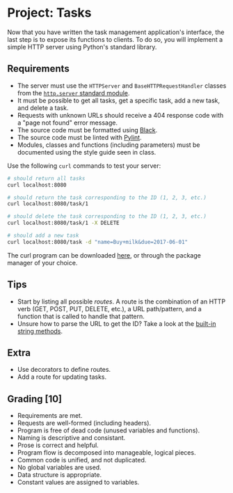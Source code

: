 # Project: Tasks

Now that you have written the task management application's interface,
the last step is to expose its functions to clients. To do so, you will implement a simple HTTP server using Python's standard library.

## Requirements

-   The server must use the `HTTPServer` and `BaseHTTPRequestHandler`
    classes from the [`http.server` standard module][doc].
-   It must be possible to get all tasks, get a specific task, add
    a new task, and delete a task.
-   Requests with unknown URLs should receive a 404 response code with a
    "page not found" error message.
-   The source code must be formatted using [Black][].
-   The source code must be linted with [Pylint][].
-   Modules, classes and functions (including parameters) must be
    documented using the style guide seen in class.

[doc]: https://docs.python.org/3/library/http.server.html
[Black]: https://pypi.org/project/black/
[Pylint]: https://pypi.org/project/pylint/

Use the following `curl` commands to test your server:

```sh
# should return all tasks
curl localhost:8080

# should return the task corresponding to the ID (1, 2, 3, etc.)
curl localhost:8080/task/1

# should delete the task corresponding to the ID (1, 2, 3, etc.)
curl localhost:8080/task/1 -X DELETE

# should add a new task
curl localhost:8080/task -d "name=Buy+milk&due=2017-06-01"
```

The curl program can be downloaded [here][curl download], or through the
package manager of your choice.

[curl download]: https://curl.se/download.html

## Tips

-   Start by listing all possible *routes*. A route is the combination
    of an HTTP verb (GET, POST, PUT, DELETE, etc.), a URL path/pattern,
    and a function that is called to handle that pattern.
-   Unsure how to parse the URL to get the ID? Take a look at the [built-in
    string methods][].

[built-in string methods]: https://docs.python.org/3/library/stdtypes.html#string-methods

## Extra

-   Use decorators to define routes.
-   Add a route for updating tasks.

## Grading [10]

-   Requirements are met.
-   Requests are well-formed (including headers).
-   Program is free of dead code (unused variables and functions).
-   Naming is descriptive and consistant.
-   Prose is correct and helpful.
-   Program flow is decomposed into manageable, logical pieces.
-   Common code is unified, and not duplicated.
-   No global variables are used.
-   Data structure is appropriate.
-   Constant values are assigned to variables.
